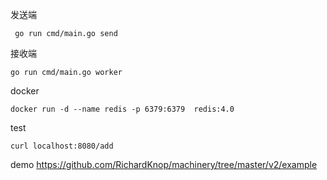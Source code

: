 
发送端
```shell
 go run cmd/main.go send
```

接收端
```shell
go run cmd/main.go worker
```

docker
```shell
docker run -d --name redis -p 6379:6379  redis:4.0
```

test
```shell
curl localhost:8080/add
```

demo
https://github.com/RichardKnop/machinery/tree/master/v2/example